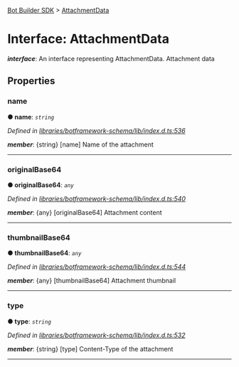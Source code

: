 [Bot Builder SDK](../README.md) > [AttachmentData](../interfaces/botbuilder.attachmentdata.md)



# Interface: AttachmentData

*__interface__*: An interface representing AttachmentData. Attachment data



## Properties
<a id="name"></a>

###  name

**●  name**:  *`string`* 

*Defined in [libraries/botframework-schema/lib/index.d.ts:536](https://github.com/Microsoft/botbuilder-js/blob/09ad751/libraries/botframework-schema/lib/index.d.ts#L536)*


*__member__*: {string} [name] Name of the attachment





___

<a id="originalbase64"></a>

###  originalBase64

**●  originalBase64**:  *`any`* 

*Defined in [libraries/botframework-schema/lib/index.d.ts:540](https://github.com/Microsoft/botbuilder-js/blob/09ad751/libraries/botframework-schema/lib/index.d.ts#L540)*


*__member__*: {any} [originalBase64] Attachment content





___

<a id="thumbnailbase64"></a>

###  thumbnailBase64

**●  thumbnailBase64**:  *`any`* 

*Defined in [libraries/botframework-schema/lib/index.d.ts:544](https://github.com/Microsoft/botbuilder-js/blob/09ad751/libraries/botframework-schema/lib/index.d.ts#L544)*


*__member__*: {any} [thumbnailBase64] Attachment thumbnail





___

<a id="type"></a>

###  type

**●  type**:  *`string`* 

*Defined in [libraries/botframework-schema/lib/index.d.ts:532](https://github.com/Microsoft/botbuilder-js/blob/09ad751/libraries/botframework-schema/lib/index.d.ts#L532)*


*__member__*: {string} [type] Content-Type of the attachment





___


